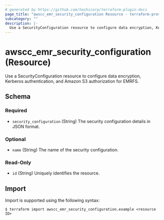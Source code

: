 ```yaml
---
# generated by https://github.com/hashicorp/terraform-plugin-docs
page_title: "awscc_emr_security_configuration Resource - terraform-provider-awscc"
subcategory: ""
description: |-
  Use a SecurityConfiguration resource to configure data encryption, Kerberos authentication, and Amazon S3 authorization for EMRFS.
---
```


# awscc_emr_security_configuration (Resource)

Use a SecurityConfiguration resource to configure data encryption, Kerberos authentication, and Amazon S3 authorization for EMRFS.



<!-- schema generated by tfplugindocs -->
## Schema

### Required

- `security_configuration` (String) The security configuration details in JSON format.

### Optional

- `name` (String) The name of the security configuration.

### Read-Only

- `id` (String) Uniquely identifies the resource.

## Import

Import is supported using the following syntax:

```shell
$ terraform import awscc_emr_security_configuration.example <resource ID>
```
